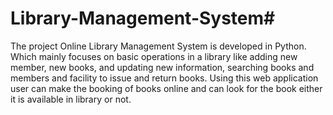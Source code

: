 # Library-Management-System#
The project Online Library Management System is developed in Python. 
 Which mainly focuses on basic operations in a library like adding new member, new books, and updating new information, searching books and members and facility to issue and return books. 
 Using this web application user can make the booking of books online and can look for the book either it is available in library or not.

